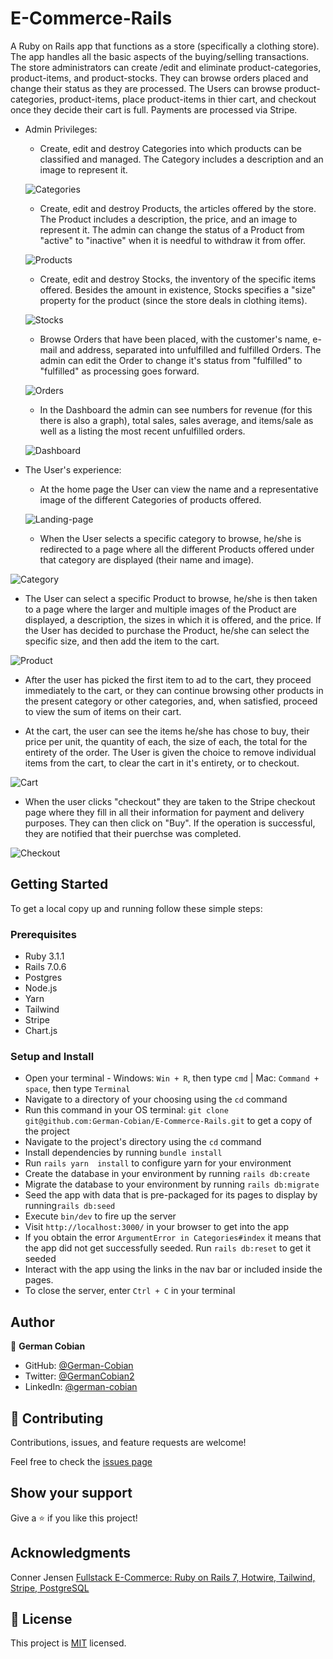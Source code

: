 # E-Commerce-Rails

 A Ruby on Rails app that functions as a store (specifically a clothing store). The app handles all the basic aspects of the buying/selling transactions. The store administrators can create /edit and eliminate product-categories, product-items, and product-stocks. They can browse orders placed and change their status as they are processed. The Users can browse product-categories, product-items, place product-items in thier cart, and checkout once they decide their cart is full. Payments are processed via Stripe.

* Admin Privileges:

  - Create, edit and destroy Categories into which products can be classified and managed. The Category includes a description and an image to represent it.

  ![Categories](app/assets/images/demo/categories.jpeg?raw=true "Categories")

  - Create, edit and destroy Products, the articles offered by the store. The Product includes a description, the price, and an image to represent it. The admin can change the status of a Product from "active" to "inactive" when it is needful to withdraw it from offer.

  ![Products](app/assets/images/demo/products.jpeg?raw=true "Products")

  - Create, edit and destroy Stocks, the inventory of the specific items offered. Besides the amount in existence, Stocks specifies a "size" property for the product (since the store deals in clothing items).

  ![Stocks](app/assets/images/demo/stocks.jpeg?raw=true "Stocks")

  - Browse Orders that have been placed, with the customer's name, e-mail and address, separated into unfulfilled and fulfilled Orders. The admin can edit the Order to change it's status from "fulfilled" to "fulfilled" as processing goes forward.

  ![Orders](app/assets/images/demo/orders.jpeg?raw=true "Orders")

  - In the Dashboard the admin can see numbers for revenue (for this  there is also a graph), total sales, sales average, and items/sale as well as a listing the most recent unfulfilled orders.

   ![Dashboard](app/assets/images/demo/dashboard.jpeg?raw=true "dashboard")


* The User's experience:

  - At the home page the User can view the name and a representative image of the different Categories of products offered.

  ![Landing-page](app/assets/images/demo/landing.jpeg?raw=true "Landing-page")

  - When the User selects a specific category to browse, he/she is redirected to a page where all the different Products offered under that category are displayed (their name and image).

 ![Category](app/assets/images/demo/category.jpeg?raw=true "Category")

  - The User can select a specific Product to browse, he/she is then taken to a page where the larger and multiple images of the Product are displayed, a description, the sizes in which it is offered, and the price. If the User has decided to purchase the Product, he/she can select the specific size, and then add the item to the cart. 

  ![Product](app/assets/images/demo/product.jpeg?raw=true "Product")

  - After the user has picked the first item to ad to the cart, they proceed immediately to the cart, or they can continue browsing other products in the present category or other categories, and, when satisfied, proceed to view the sum of items on their cart.

  - At the cart, the user can see the items he/she has chose to buy, their price per unit, the quantity of each, the size of each, the total for the entirety of the order. The User is given the choice to remove individual items from the cart, to clear the cart in it's entirety, or to checkout.

  ![Cart](app/assets/images/demo/cart.jpeg?raw=true "Cart")

  - When the user clicks "checkout" they are taken to the Stripe checkout page where they fill in all their information for payment and delivery purposes. They can then click on "Buy". If the operation is successful, they are notified that their puerchse was completed.

  ![Checkout](app/assets/images/demo/checkout.jpeg?raw=true "Checkout")


## Getting Started

To get a local copy up and running follow these simple steps:


### Prerequisites

* Ruby 3.1.1
* Rails 7.0.6
* Postgres
* Node.js
* Yarn
* Tailwind
* Stripe
* Chart.js


### Setup and Install

* Open your terminal - Windows: `Win + R`, then type `cmd` | Mac: `Command + space`, then type `Terminal`
* Navigate to a directory of your choosing using the `cd` command
* Run this command in your OS terminal: `git clone git@github.com:German-Cobian/E-Commerce-Rails.git` to get a copy of the project
* Navigate to the project's directory using the `cd` command
* Install dependencies by running `bundle install`
* Run `rails yarn  install` to configure yarn for your environment
* Create the database in your environment by running `rails db:create`
* Migrate the database to your environment by running `rails db:migrate`
* Seed the app with data that is pre-packaged for its pages to display by running`rails db:seed`
* Execute `bin/dev` to fire up the server
* Visit `http://localhost:3000/` in your browser to get into the app
* If you obtain the error `ArgumentError in Categories#index` it means that the app did not get successfully seeded. Run `rails db:reset` to get it seeded
* Interact with the app using the links in the nav bar or included inside the pages.
* To close the server, enter `Ctrl + C` in your terminal


## Author

👤 **German Cobian**

* GitHub: [@German-Cobian](https://github.com/German-Cobian)
* Twitter: [@GermanCobian2](https://twitter.com/GermanCobian2)
* LinkedIn: [@german-cobian](https://www.linkedin.com/in/german-cobian/)


## 🤝 Contributing

Contributions, issues, and feature requests are welcome!

Feel free to check the [issues page](https://github.com/German-Cobian/E-Commerce-Rails/issues)


## Show your support

Give a ⭐️ if you like this project!


## Acknowledgments

Conner Jensen [Fullstack E-Commerce: Ruby on Rails 7, Hotwire, Tailwind, Stripe, PostgreSQL](https://youtu.be/hURUMwdCWuI)


## 📝 License

This project is [MIT](https://github.com/German-Cobian/E-Commerce-Rails/blob/main/LICENSE) licensed.

